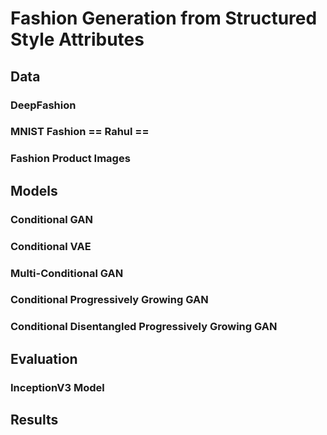 # Fashion Generation from Structured Style Attributes

## Data 

### DeepFashion 
### MNIST Fashion == Rahul ==
### Fashion Product Images

## Models
### Conditional GAN
### Conditional VAE
### Multi-Conditional GAN
### Conditional Progressively Growing GAN
### Conditional Disentangled Progressively Growing GAN

## Evaluation
### InceptionV3 Model

## Results
### 
<!--stackedit_data:
eyJoaXN0b3J5IjpbLTE4NzcwOTgwODUsLTE1NzgxNzUxMTksLT
M4Njg0OTY0MiwtNjA0MzcxNDAyXX0=
-->